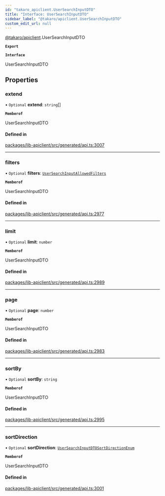```yaml
---
id: "takaro_apiclient.UserSearchInputDTO"
title: "Interface: UserSearchInputDTO"
sidebar_label: "@takaro/apiclient.UserSearchInputDTO"
custom_edit_url: null
---
```


[@takaro/apiclient](../modules/takaro_apiclient.md).UserSearchInputDTO

**`Export`**

**`Interface`**

UserSearchInputDTO

## Properties

### extend

• `Optional` **extend**: `string`[]

**`Memberof`**

UserSearchInputDTO

#### Defined in

[packages/lib-apiclient/src/generated/api.ts:3007](https://github.com/niekcandaele/Takaro/blob/91fb19b/packages/lib-apiclient/src/generated/api.ts#L3007)

___

### filters

• `Optional` **filters**: [`UserSearchInputAllowedFilters`](takaro_apiclient.UserSearchInputAllowedFilters.md)

**`Memberof`**

UserSearchInputDTO

#### Defined in

[packages/lib-apiclient/src/generated/api.ts:2977](https://github.com/niekcandaele/Takaro/blob/91fb19b/packages/lib-apiclient/src/generated/api.ts#L2977)

___

### limit

• `Optional` **limit**: `number`

**`Memberof`**

UserSearchInputDTO

#### Defined in

[packages/lib-apiclient/src/generated/api.ts:2989](https://github.com/niekcandaele/Takaro/blob/91fb19b/packages/lib-apiclient/src/generated/api.ts#L2989)

___

### page

• `Optional` **page**: `number`

**`Memberof`**

UserSearchInputDTO

#### Defined in

[packages/lib-apiclient/src/generated/api.ts:2983](https://github.com/niekcandaele/Takaro/blob/91fb19b/packages/lib-apiclient/src/generated/api.ts#L2983)

___

### sortBy

• `Optional` **sortBy**: `string`

**`Memberof`**

UserSearchInputDTO

#### Defined in

[packages/lib-apiclient/src/generated/api.ts:2995](https://github.com/niekcandaele/Takaro/blob/91fb19b/packages/lib-apiclient/src/generated/api.ts#L2995)

___

### sortDirection

• `Optional` **sortDirection**: [`UserSearchInputDTOSortDirectionEnum`](../modules/takaro_apiclient.md#usersearchinputdtosortdirectionenum-1)

**`Memberof`**

UserSearchInputDTO

#### Defined in

[packages/lib-apiclient/src/generated/api.ts:3001](https://github.com/niekcandaele/Takaro/blob/91fb19b/packages/lib-apiclient/src/generated/api.ts#L3001)
